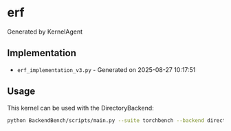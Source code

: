 # erf

Generated by KernelAgent

## Implementation

- `erf_implementation_v3.py` - Generated on 2025-08-27 10:17:51

## Usage

This kernel can be used with the DirectoryBackend:
```bash
python BackendBench/scripts/main.py --suite torchbench --backend directory --ops erf
```

